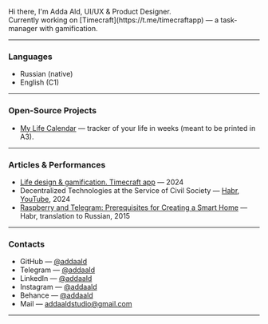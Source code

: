 <p>
  Hi there, I'm Adda Ald, UI/UX & Product Designer.<br>
  Currently working on [Timecraft](https://t.me/timecraftapp) — a task-manager with gamification.
</p>

---

### Languages

- Russian (native)
- English (C1)

---

### Open-Source Projects

- [My Life Calendar](https://www.figma.com/community/file/1439236320630302089/my-life-calendar) — tracker of your life in weeks (meant to be printed in A3).

---

### Articles & Performances

- [Life design & gamification. Timecraft app](https://t.me/aftertasteoflightning/5639) — 2024
- Decentralized Technologies at the Service of Civil Society — [Habr](https://habr.com/ru/articles/839032/), [YouTube](https://youtu.be/46tLmkxd_dE?si=wlnXCriwQ14KXVR8), 2024
- [Raspberry and Telegram: Prerequisites for Creating a Smart Home](https://habr.com/ru/articles/249265/) — Habr, translation to Russian, 2015

---

### Contacts

- GitHub — [@addaald](https://github.com/addaald)
- Telegram — [@addaald](https://t.me/addaald)
- LinkedIn — [@addaald](https://linkedin.com/in/addaald)
- Instagram — [@addaald](https://instagram.com/addaald)
- Behance — [@addaald](https://behance.net/addaald)
- Mail — addaaldstudio@gmail.com

---

